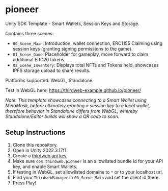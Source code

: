 # pioneer

Unity SDK Template - Smart Wallets, Session Keys and Storage.

Contains three scenes:
- `00_Scene_Main`: Introduction, wallet connection, ERC1155 Claiming using session keys (granting signing permissions to the game).
- `01_Scene_Game`: Placeholder for gameplay, move forward to claim additional ERC20 tokens.
- `02_Scene_Inventory`: Displays total NFTs and Tokens held, showcases IPFS storage upload to share results.

Platforms supported: WebGL, Standalone.

Test in WebGL here: https://thirdweb-example.github.io/pioneer/

_Note: This template showcases connecting to a Smart Wallet using MetaMask, before ultimately granting a session key to a local wallet, therefore behavior in Standalone differs from WebGL, whereby Standalone/Editor builds will show a QR code to scan._

 ## Setup Instructions
 1. Clone this repository.
 2. Open in Unity 2022.3.17f1
 3. Create a [thirdweb api key](https://thirdweb.com/create-api-key)
 4. Make sure `com.thirdweb.pioneer` is an allowlisted bundle id for your API key, and enable Smart Wallets.
 5. If testing in WebGL, set allowlisted domains to `*` or to your localhost url.
 6. Find your `ThirdwebManager` in `00_Scene_Main` and set the client id there.
 7. Press Play!
